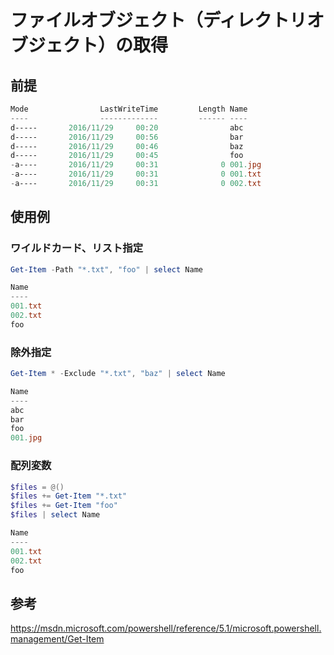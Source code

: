 ﻿# ファイルオブジェクト（ディレクトリオブジェクト）の取得

## 前提

```powershell
Mode                LastWriteTime         Length Name
----                -------------         ------ ----
d-----       2016/11/29     00:20                abc
d-----       2016/11/29     00:56                bar
d-----       2016/11/29     00:46                baz
d-----       2016/11/29     00:45                foo
-a----       2016/11/29     00:31              0 001.jpg
-a----       2016/11/29     00:31              0 001.txt
-a----       2016/11/29     00:31              0 002.txt
```


## 使用例

### ワイルドカード、リスト指定

```powershell
Get-Item -Path "*.txt", "foo" | select Name

Name
----
001.txt
002.txt
foo
```

### 除外指定

```powershell
Get-Item * -Exclude "*.txt", "baz" | select Name 

Name
----
abc
bar
foo
001.jpg
```

### 配列変数

```powershell
$files = @()
$files += Get-Item "*.txt"
$files += Get-Item "foo"
$files | select Name

Name
----
001.txt
002.txt
foo
```


## 参考
https://msdn.microsoft.com/powershell/reference/5.1/microsoft.powershell.management/Get-Item
